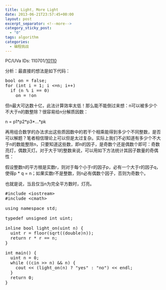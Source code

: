 ```yaml
---
title: Light, More Light
date: 2013-06-21T23:57:45+00:00
layout: post
excerpt_separator: <!--more-->
category_sticky_post:
  - "0"
tags: algorithm
categories:
  - 编程挑战
---
```

PC/UVa IDs: 110701/<a href="http://uva.onlinejudge.org/index.php?option=com_onlinejudge&#038;Itemid=8&#038;page=show_problem&#038;problem=1051" target="_blank">10110</a>

分析：最直接的想法是如下代码：

<pre class="brush: cpp; title: ; notranslate" title="">bool on = false;
for (int i = 1; i &lt;=n; i++)
  if (n % i == 0)
    on = !on
</pre>

但n最大可达数十亿，此法计算效率太低！那么能不能倒过来想：n可以被多少个不大于n的数整除？很容易给n分解质因数：<!--more-->


  
n = p1\*p2\*p3\*&#8230;\*pk
  
再用组合数学的办法求出这些质因数中的若干个相乘能得到多少个不同整数，是否可以解题？笔者相信理论上可以但是太过复杂。实际上我们不必知道有多少个不大于n的数能整除n，只要知道这些数，即n的因子，是奇数个还是偶数个即可：奇数亮灯，偶数灭灯。对于大于1的整数来说，可以用如下方法统计其因子数量的奇偶性：
  
假设整数n的平方根是实数r，则对于每个小于r的因子p，必有一个大于r的因子q，使得p * q = n；如果实数r不是整数，则n必有偶数个因子，否则为奇数个。
  
也就是说，当且仅当n为完全平方数时，灯亮。

<pre class="brush: cpp; title: ; notranslate" title="">#include &lt;iostream&gt;
#include &lt;cmath&gt;

using namespace std;

typedef unsigned int uint;

inline bool light_on(uint n) {
  uint r = floor(sqrt((double)n));
  return r * r == n;
}

int main() {
  uint n = 0;
  while ((cin &gt;&gt; n) && n) {
    cout &lt;&lt; (light_on(n) ? "yes" : "no") &lt;&lt; endl;
  }
  return 0;
}
</pre>

